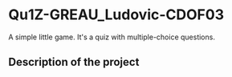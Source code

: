 # Qu1Z-GREAU_Ludovic-CDOF03
A simple little game. It's a quiz with multiple-choice questions.

## Description of the project


